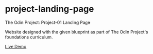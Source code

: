 # project-landing-page
The Odin Project: Project-01 Landing Page 

Website designed with the given blueprint as part of The Odin Project's foundations curriculum. 


<a href="https://kbly538.github.io/project-landing-page/"> Live Demo </a>
